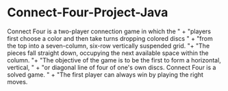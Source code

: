 # Connect-Four-Project-Java

Connect Four is a two-player connection game in which the " +
				"players first choose a color and then take turns dropping colored discs " +
				"from the top into a seven-column, six-row vertically suspended grid. "+
				"The pieces fall straight down, occupying the next available space within the column. "+
				"The objective of the game is to be the first to form a horizontal, vertical, " +
				"or diagonal line of four of one's own discs. Connect Four is a solved game. " +
				"The first player can always win by playing the right moves.
